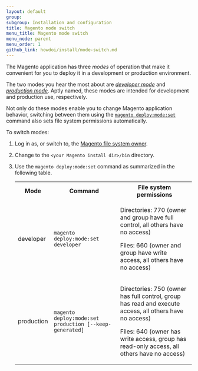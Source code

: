 ```yaml
---
layout: default
group: 
subgroup: Installation and configuration
title: Magento mode switch
menu_title: Magento mode switch
menu_node: parent
menu_order: 1
github_link: howdoi/install/mode-switch.md
---
```


The Magento application has three *modes* of operation that make it convenient for you to deploy it in a development or production environment.

The two modes you hear the most about are <a href="{{ site.gdeurl }}config-guide/bootstrap/magento-modes.html#mode-introduction">*developer mode*</a> and <a href="{{ site.gdeurl }}config-guide/bootstrap/magento-modes.html#mode-introduction">*production mode*</a>. Aptly named, these modes are intended for development and production use, respectively.

Not only do these modes enable you to change Magento application behavior, switching between them using the <a href="{{ site.gdeurl }}config-guide/cli/config-cli-subcommands-mode.html">`magento deploy:mode:set`</a> command also sets file system permissions automatically.

To switch modes:

1.	Log in as, or switch to, the <a href="{{ site.gdeurl }}install-gde/prereq/apache-user.html">Magento file system owner</a>.
2.	Change to the `<your Magento install dir>/bin` directory.
2.	Use the `magento deploy:mode:set` command as summarized in the following table.

	<table>
	<tbody>
		<tr>
			<th>Mode</th>
			<th>Command</th>
			<th>File system permissions</th>
		</tr>
		<tr>
		<td>developer</td>
		<td><code>magento deploy:mode:set developer</code></td>
		<td><p>Directories: 770 (owner and group have full control, all others have no access)</p>
			<p>Files: 660 (owner and group have write access, all others have no access)</td>
	</tr>
	<tr>
		<td>production</td>
		<td><code>magento deploy:mode:set production [--keep-generated]</code></td>
		<td><p>Directories: 750 (owner has full control, group has read and execute access, all others have no access)</p>
			<p>Files: 640 (owner has write access, group has read-only access, all others have no access)</td>
	</tr>
	
	</tbody>
	</table>